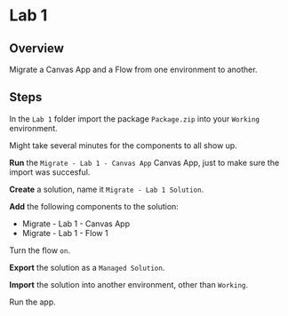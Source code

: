 # Lab 1

## Overview

Migrate a Canvas App and a Flow from one environment to another.

## Steps

In the `Lab 1` folder import the package `Package.zip` into your `Working` environment.

Might take several minutes for the components to all show up.

**Run** the `Migrate - Lab 1 - Canvas App` Canvas App, just to make sure the import was succesful.

**Create** a solution, name it `Migrate - Lab 1 Solution`.

**Add** the following components to the solution:

* Migrate - Lab 1 - Canvas App
* Migrate - Lab 1 - Flow 1

Turn the flow `on`.

**Export** the solution as a `Managed Solution`.

**Import** the solution into another environment, other than `Working`.

Run the app.

